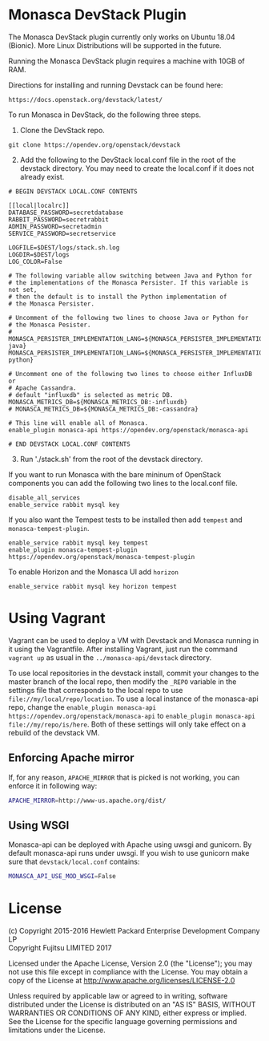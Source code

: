 # Monasca DevStack Plugin

The Monasca DevStack plugin currently only works on Ubuntu 18.04 (Bionic).
More Linux Distributions will be supported in the future.

Running the Monasca DevStack plugin requires a machine with 10GB of RAM.

Directions for installing and running Devstack can be found here:

    https://docs.openstack.org/devstack/latest/

To run Monasca in DevStack, do the following three steps.

1. Clone the DevStack repo.

```
git clone https://opendev.org/openstack/devstack
```

2. Add the following to the DevStack local.conf file in the root of the devstack directory. You may
   need to create the local.conf if it does not already exist.

```
# BEGIN DEVSTACK LOCAL.CONF CONTENTS

[[local|localrc]]
DATABASE_PASSWORD=secretdatabase
RABBIT_PASSWORD=secretrabbit
ADMIN_PASSWORD=secretadmin
SERVICE_PASSWORD=secretservice

LOGFILE=$DEST/logs/stack.sh.log
LOGDIR=$DEST/logs
LOG_COLOR=False

# The following variable allow switching between Java and Python for
# the implementations of the Monasca Persister. If this variable is not set,
# then the default is to install the Python implementation of
# the Monasca Persister.

# Uncomment of the following two lines to choose Java or Python for
# the Monasca Pesister.
# MONASCA_PERSISTER_IMPLEMENTATION_LANG=${MONASCA_PERSISTER_IMPLEMENTATION_LANG:-java}
MONASCA_PERSISTER_IMPLEMENTATION_LANG=${MONASCA_PERSISTER_IMPLEMENTATION_LANG:-python}

# Uncomment one of the following two lines to choose either InfluxDB or
# Apache Cassandra.
# default "influxdb" is selected as metric DB.
MONASCA_METRICS_DB=${MONASCA_METRICS_DB:-influxdb}
# MONASCA_METRICS_DB=${MONASCA_METRICS_DB:-cassandra}

# This line will enable all of Monasca.
enable_plugin monasca-api https://opendev.org/openstack/monasca-api

# END DEVSTACK LOCAL.CONF CONTENTS
```

3.   Run './stack.sh' from the root of the devstack directory.

If you want to run Monasca with the bare mininum of OpenStack components
you can add the following two lines to the local.conf file.

```
disable_all_services
enable_service rabbit mysql key
```

If you also want the Tempest tests to be installed then add `tempest` and
 `monasca-tempest-plugin`.

```
enable_service rabbit mysql key tempest
enable_plugin monasca-tempest-plugin https://opendev.org/openstack/monasca-tempest-plugin
```

To enable Horizon and the Monasca UI add `horizon`

```
enable_service rabbit mysql key horizon tempest
```

# Using Vagrant

Vagrant can be used to deploy a VM with Devstack and Monasca running in it using the Vagrantfile. After installing Vagrant, just run the command `vagrant up` as usual in the `../monasca-api/devstack` directory.

To use local repositories in the devstack install, commit your changes to the master branch of the local repo, then modify the `_REPO` variable in the settings file that corresponds to the local repo to use ```file://my/local/repo/location```.
To use a local instance of the monasca-api repo, change the ```enable_plugin monasca-api https://opendev.org/openstack/monasca-api``` to ```enable_plugin monasca-api file://my/repo/is/here```. Both of these settings will only take effect on a rebuild of the devstack VM.

## Enforcing Apache mirror

If, for any reason, ```APACHE_MIRROR``` that is picked is not working, you can
enforce it in following way:

```sh
APACHE_MIRROR=http://www-us.apache.org/dist/
```

## Using WSGI

Monasca-api can be deployed with Apache using uwsgi and gunicorn.
By default monasca-api runs under uwsgi.
If you wish to use gunicorn make sure that ```devstack/local.conf```
contains:

```sh
MONASCA_API_USE_MOD_WSGI=False
```

# License

(c) Copyright 2015-2016 Hewlett Packard Enterprise Development Company LP  
Copyright Fujitsu LIMITED 2017

Licensed under the Apache License, Version 2.0 (the "License");
you may not use this file except in compliance with the License.
You may obtain a copy of the License at
    http://www.apache.org/licenses/LICENSE-2.0

Unless required by applicable law or agreed to in writing, software
distributed under the License is distributed on an "AS IS" BASIS,
WITHOUT WARRANTIES OR CONDITIONS OF ANY KIND, either express or
implied.
See the License for the specific language governing permissions and
limitations under the License.
